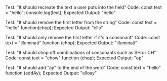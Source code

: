 Test: "It should recreate the text a user puts into the field"
Code:
const text = "hello";
console.log(text);
Expected Output: "hello"

Test: "It should remove the first letter from the string"
Code:
const text = "hello"
function(chop);
Expected Output: "ello"

Test: "It should only remove the first letter if it's a consonant"
Code:
const text = "illuminati"
function (chop);
Expected Output: "illuminati"

Test: "It should chop off combinations of consonants such as SH or CH"
Code:
const text = "chow"
function (chop);
Expected Output: "op"

Test: "It should add "ay" to the end of the word"
Code:
const text = "hello"
function (addAy);
Expected Output: "elloay"
